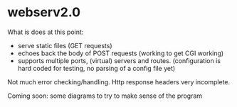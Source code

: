 # webserv2.0

What is does at this point:
- serve static files (GET requests)
- echoes back the body of POST requests (working to get CGI working)
- supports multiple ports, (virtual) servers and routes. (configuration is hard coded for testing, no parsing of a config file yet)

Not much error checking/handling. Http response headers very incomplete.

Coming soon: some diagrams to try to make sense of the program
